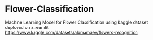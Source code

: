 # Flower-Classification

Machine Learning Model for Flower Classification using Kaggle dataset deployed on streamlit
https://www.kaggle.com/datasets/alxmamaev/flowers-recognition
